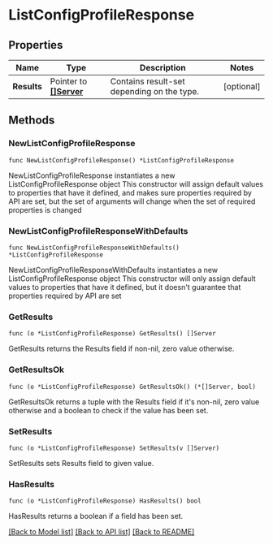 # ListConfigProfileResponse

## Properties

Name | Type | Description | Notes
------------ | ------------- | ------------- | -------------
**Results** | Pointer to [**[]Server**](Server.md) | Contains result-set depending on the type. | [optional] 

## Methods

### NewListConfigProfileResponse

`func NewListConfigProfileResponse() *ListConfigProfileResponse`

NewListConfigProfileResponse instantiates a new ListConfigProfileResponse object
This constructor will assign default values to properties that have it defined,
and makes sure properties required by API are set, but the set of arguments
will change when the set of required properties is changed

### NewListConfigProfileResponseWithDefaults

`func NewListConfigProfileResponseWithDefaults() *ListConfigProfileResponse`

NewListConfigProfileResponseWithDefaults instantiates a new ListConfigProfileResponse object
This constructor will only assign default values to properties that have it defined,
but it doesn't guarantee that properties required by API are set

### GetResults

`func (o *ListConfigProfileResponse) GetResults() []Server`

GetResults returns the Results field if non-nil, zero value otherwise.

### GetResultsOk

`func (o *ListConfigProfileResponse) GetResultsOk() (*[]Server, bool)`

GetResultsOk returns a tuple with the Results field if it's non-nil, zero value otherwise
and a boolean to check if the value has been set.

### SetResults

`func (o *ListConfigProfileResponse) SetResults(v []Server)`

SetResults sets Results field to given value.

### HasResults

`func (o *ListConfigProfileResponse) HasResults() bool`

HasResults returns a boolean if a field has been set.


[[Back to Model list]](../README.md#documentation-for-models) [[Back to API list]](../README.md#documentation-for-api-endpoints) [[Back to README]](../README.md)



